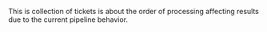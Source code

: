
This is collection of tickets is about the order of processing affecting results due to the current pipeline behavior.